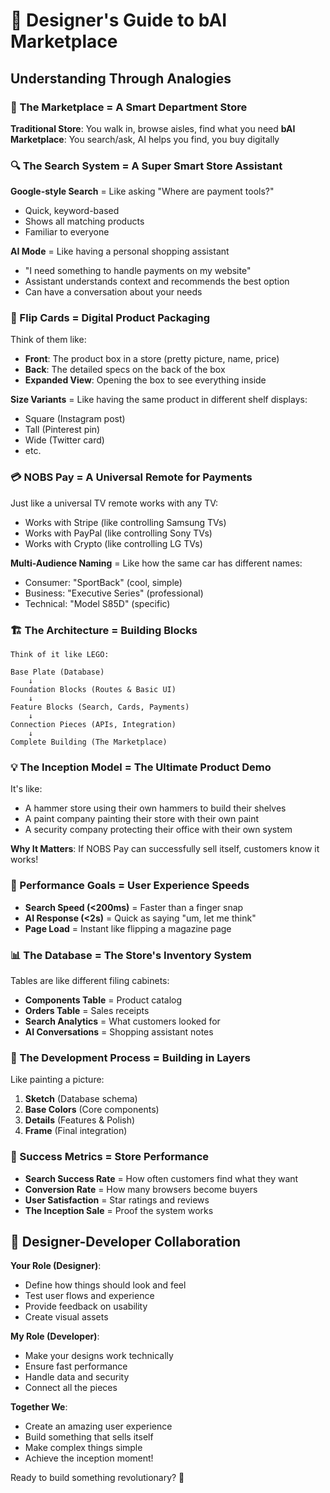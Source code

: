 # 🎨 Designer's Guide to bAI Marketplace

## Understanding Through Analogies

### 🏪 The Marketplace = A Smart Department Store

**Traditional Store**: You walk in, browse aisles, find what you need
**bAI Marketplace**: You search/ask, AI helps you find, you buy digitally

### 🔍 The Search System = A Super Smart Store Assistant

**Google-style Search** = Like asking "Where are payment tools?"
- Quick, keyword-based
- Shows all matching products
- Familiar to everyone

**AI Mode** = Like having a personal shopping assistant
- "I need something to handle payments on my website"
- Assistant understands context and recommends the best option
- Can have a conversation about your needs

### 🎴 Flip Cards = Digital Product Packaging

Think of them like:
- **Front**: The product box in a store (pretty picture, name, price)
- **Back**: The detailed specs on the back of the box
- **Expanded View**: Opening the box to see everything inside

**Size Variants** = Like having the same product in different shelf displays:
- Square (Instagram post)
- Tall (Pinterest pin)
- Wide (Twitter card)
- etc.

### 💳 NOBS Pay = A Universal Remote for Payments

Just like a universal TV remote works with any TV:
- Works with Stripe (like controlling Samsung TVs)
- Works with PayPal (like controlling Sony TVs)  
- Works with Crypto (like controlling LG TVs)

**Multi-Audience Naming** = Like how the same car has different names:
- Consumer: "SportBack" (cool, simple)
- Business: "Executive Series" (professional)
- Technical: "Model S85D" (specific)

### 🏗️ The Architecture = Building Blocks

```
Think of it like LEGO:

Base Plate (Database)
    ↓
Foundation Blocks (Routes & Basic UI)
    ↓
Feature Blocks (Search, Cards, Payments)
    ↓
Connection Pieces (APIs, Integration)
    ↓
Complete Building (The Marketplace)
```

### 💡 The Inception Model = The Ultimate Product Demo

It's like:
- A hammer store using their own hammers to build their shelves
- A paint company painting their store with their own paint
- A security company protecting their office with their own system

**Why It Matters**: If NOBS Pay can successfully sell itself, customers know it works!

### 🚀 Performance Goals = User Experience Speeds

- **Search Speed (<200ms)** = Faster than a finger snap
- **AI Response (<2s)** = Quick as saying "um, let me think"
- **Page Load** = Instant like flipping a magazine page

### 📊 The Database = The Store's Inventory System

Tables are like different filing cabinets:
- **Components Table** = Product catalog
- **Orders Table** = Sales receipts
- **Search Analytics** = What customers looked for
- **AI Conversations** = Shopping assistant notes

### 🔄 The Development Process = Building in Layers

Like painting a picture:
1. **Sketch** (Database schema)
2. **Base Colors** (Core components)
3. **Details** (Features & Polish)
4. **Frame** (Final integration)

### 🎯 Success Metrics = Store Performance

- **Search Success Rate** = How often customers find what they want
- **Conversion Rate** = How many browsers become buyers
- **User Satisfaction** = Star ratings and reviews
- **The Inception Sale** = Proof the system works

## 🤝 Designer-Developer Collaboration

**Your Role (Designer)**:
- Define how things should look and feel
- Test user flows and experience
- Provide feedback on usability
- Create visual assets

**My Role (Developer)**:
- Make your designs work technically
- Ensure fast performance
- Handle data and security
- Connect all the pieces

**Together We**:
- Create an amazing user experience
- Build something that sells itself
- Make complex things simple
- Achieve the inception moment!

Ready to build something revolutionary? 🚀
